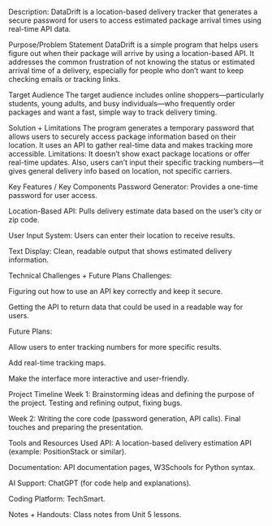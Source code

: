 Description: DataDrift is a location-based delivery tracker that generates a secure password for users to access estimated package arrival times using real-time API data.

Purpose/Problem Statement
DataDrift is a simple program that helps users figure out when their package will arrive by using a location-based API. It addresses the common frustration of not knowing the status or estimated arrival time of a delivery, especially for people who don’t want to keep checking emails or tracking links.

Target Audience
The target audience includes online shoppers—particularly students, young adults, and busy individuals—who frequently order packages and want a fast, simple way to track delivery timing.

Solution + Limitations
The program generates a temporary password that allows users to securely access package information based on their location. It uses an API to gather real-time data and makes tracking more accessible.
Limitations: It doesn’t show exact package locations or offer real-time updates. Also, users can’t input their specific tracking numbers—it gives general delivery info based on location, not specific carriers.

Key Features / Key Components
Password Generator: Provides a one-time password for user access.

Location-Based API: Pulls delivery estimate data based on the user’s city or zip code.

User Input System: Users can enter their location to receive results.

Text Display: Clean, readable output that shows estimated delivery information.

Technical Challenges + Future Plans
Challenges:

Figuring out how to use an API key correctly and keep it secure.

Getting the API to return data that could be used in a readable way for users.

Future Plans:

Allow users to enter tracking numbers for more specific results.

Add real-time tracking maps.

Make the interface more interactive and user-friendly.

Project Timeline
Week 1: Brainstorming ideas and defining the purpose of the project. Testing and refining output, fixing bugs.

Week 2: Writing the core code (password generation, API calls). Final touches and preparing the presentation.

Tools and Resources Used
API: A location-based delivery estimation API (example: PositionStack or similar).

Documentation: API documentation pages, W3Schools for Python syntax.

AI Support: ChatGPT (for code help and explanations).

Coding Platform: TechSmart.

Notes + Handouts: Class notes from Unit 5 lessons.
